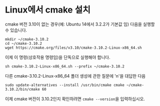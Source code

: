 # Linux에서 cmake 설치

cmake 버전 3.10이 없는 경우(예: Ubuntu 14에서 3.2.2가 기본값 임) 다음을 실행할 수 있습니다.

````
mkdir ~/cmake-3.10.2
cd ~/cmake-3.10.2
wget https://cmake.org/files/v3.10/cmake-3.10.2-Linux-x86_64.sh
````

이제 이 명령(상호작용 명령임)을 단독으로 실행해야 합니다.
````
sh cmake-3.10.2-Linux-x86_64.sh --prefix ~/cmake-3.10.2
````

다른 cmake-3.10.2-Linux-x86_64 폴더 생성에 관한 질문에 'n'을 대답한 다음
````
sudo update-alternatives --install /usr/bin/cmake cmake ~/cmake-3.10.2/bin/cmake 60
````

이제 cmake 버전이 3.10.2인지 확인하려면 `cmake --version`을 입력하십시오.